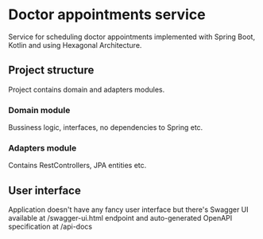 # Doctor appointments service
Service for scheduling doctor appointments implemented with Spring Boot, Kotlin and using Hexagonal Architecture.

## Project structure
Project contains domain and adapters modules.
### Domain module
Bussiness logic, interfaces, no dependencies to Spring etc.
### Adapters module
Contains RestControllers, JPA entities etc.

## User interface
Application doesn't have any fancy user interface but there's Swagger UI available at /swagger-ui.html endpoint and auto-generated OpenAPI specification at /api-docs
